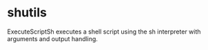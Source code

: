 # shutils
ExecuteScriptSh executes a shell script using the sh interpreter with arguments and output handling.
